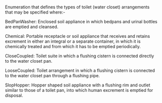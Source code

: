 Enumeration that defines the types of toilet (water closet) arrangements that may be specified where:-



BedPanWasher: Enclosed soil appliance in which bedpans and urinal bottles are emptied and cleansed.

Chemical: Portable receptacle or soil appliance that receives and retains excrement in either an integral or a separate container, in which it is chemically treated and from which it has to be emptied periodically.

CloseCoupled: 	Toilet suite in which a flushing cistern is connected directly to the water closet pan.

LooseCoupled: 	Toilet arrangement in which a flushing cistern is connected to the water closet pan through a flushing pipe.

SlopHopper: 	Hopper shaped soil appliance with a flushing rim and outlet similar to those of a toilet pan, into which human excrement is emptied for disposal.
